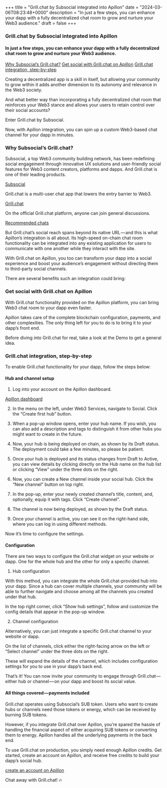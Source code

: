 +++
title = "Grill.chat by Subsocial integrated into Apillon"
date = "2024-03-06T08:23:48+0000"
description = "In just a few steps, you can enhance your dapp with a fully decentralized chat room to grow and nurture your Web3 audience."
draft = false
+++

### Grill.chat by Subsocial integrated into Apillon


#### In just a few steps, you can enhance your dapp with a fully decentralized chat room to grow and nurture your Web3 audience.

[Why Subsocial’s Grill.chat?](#5052)
[Get social with Grill.chat on Apillon](#9ae8)
[Grill.chat integration, step-by-step](#e223)

Creating a decentralized app is a skill in itself, but allowing your community to grow within it adds another dimension to its autonomy and relevance in the Web3 society.


And what better way than incorporating a fully decentralized chat room that reinforces your Web3 stance and allows your users to retain control over their social accounts?


Enter Grill.chat by Subsocial.


Now, with Apillon integration, you can spin up a custom Web3-based chat channel for your dapp in minutes.


### Why Subsocial’s Grill.chat?


Subsocial, a top Web3 community building network, has been redefining social engagement through innovative UX solutions and user-friendly social features for Web3 content creators, platforms and dapps. And Grill.chat is one of their leading products.

[Subsocial](https://subsocial.network/)

Grill.chat is a multi-user chat app that lowers the entry barrier to Web3.

[Grill.chat](http://grill.chat/)

On the official Grill.chat platform, anyone can join general discussions.

[Recommended chats](https://grill.chat/hot-chats)

But Grill.chat’s social reach spans beyond its native URL — and this is what Apillon’s integration is all about. Its high-speed on-chain chat room functionality can be integrated into any existing application for users to communicate with one another while they interact with the site.


With Grill.chat on Apillon, you too can transform your dapp into a social experience and boost your audience’s engagement without directing them to third-party social channels.


There are several benefits such an integration could bring:


### Get social with Grill.chat on Apillon


With Grill.chat functionality provided on the Apillon platform, you can bring Web3 chat room to your dapp even faster.


Apillon takes care of the complete blockchain configuration, payments, and other complexities. The only thing left for you to do is to bring it to your dapp’s front end.


Before diving into Grill.chat for real, take a look at the Demo to get a general idea.


### Grill.chat integration, step-by-step


To enable Grill.chat functionality for your dapp, follow the steps below:


#### Hub and channel setup


1. Log into your account on the Apillon dashboard.

[Apillon dashboard](https://app.apillon.io/login)

2. In the menu on the left, under Web3 Services, navigate to Social. Click the “Create first hub” button.


3. When a pop-up window opens, enter your hub name. If you wish, you can also add a description and tags to distinguish it from other hubs you might want to create in the future.


4. Now, your hub is being deployed on chain, as shown by its Draft status. The deployment could take a few minutes, so please be patient.


5. Once your hub is deployed and its status changes from Draft to Active, you can view details by clicking directly on the Hub name on the hub list or clicking “View” under the three dots on the right.


6. Now, you can create a New channel inside your social hub. Click the “New channel” button on top right.


7. In the pop-up, enter your newly created channel’s title, content, and, optionally, equip it with tags. Click “Create channel”.


8. The channel is now being deployed, as shown by the Draft status.


9. Once your channel is active, you can see it on the right-hand side, where you can log in using different methods.


Now it’s time to configure the settings.


#### Configuration


There are two ways to configure the Grill.chat widget on your website or dapp. One for the whole hub and the other for only a specific channel.


1. Hub configuration


With this method, you can integrate the whole Grill.chat-provided hub into your dapp. Since a hub can cover multiple channels, your community will be able to further navigate and choose among all the channels you created under that hub.


In the top right corner, click “Show hub settings”, follow and customize the config details that appear in the pop-up window.


2. Channel configuration


Alternatively, you can just integrate a specific Grill.chat channel to your website or dapp.


On the list of channels, click either the right-facing arrow on the left or “Select channel” under the three dots on the right.


These will expand the details of the channel, which includes configuration settings for you to use in your dapp’s back end.


That’s it! You can now invite your community to engage through Grill.chat — either hub or channel — on your dapp and boost its social value.


#### All things covered — payments included


Grill.chat operates using Subsocial’s SUB token. Users who want to create hubs or channels need those tokens or energy, which can be received by burning SUB tokens.


However, if you integrate Grill.chat over Apillon, you’re spared the hassle of handling the financial aspect of either acquiring SUB tokens or converting them to energy. Apillon handles all the underlying payments in the back end.


To use Grill.chat on production, you simply need enough Apillon credits. Get started, create an account on Apillon, and receive free credits to build your dapp’s social hub.

[create an account on Apillon](https://app.apillon.io/)

Chat away with Grill.chat! 🔥
